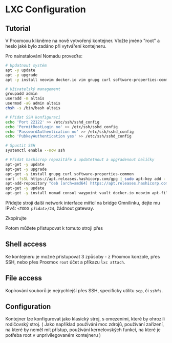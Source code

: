 # LXC Configuration

## Tutorial

V Proxmoxu klikněme na nově vytvořený kontejner. Vložte jméno "root" a heslo jaké bylo zadáno při vytváření kontejneru.

Pro nainstalování Nomadu proveďte:

```bash
# Updatnout systém
apt -y update
apt -y upgrade
apt -y install neovim docker.io vim gnupg curl software-properties-common

# Uživatelský management
groupadd admin
useradd -m altais
usermod -aG admin altais
chsh -s /bin/bash altais

# Přidat SSH konfiguraci
echo 'Port 22122' >> /etc/ssh/sshd_config
echo 'PermitRootLogin no' >> /etc/ssh/sshd_config
echo 'PasswordAuthentication no' >> /etc/ssh/sshd_config
echo 'PubkeyAuthentication yes' >> /etc/ssh/sshd_config

# Spustit SSH
systemctl enable --now ssh

# Přidat hashicrop repozitáře a updatetnout a upgradenout balíčky
apt-get -y update
apt-get -y upgrade
apt-get -y install gnupg curl software-properties-common
curl -fsSL https://apt.releases.hashicorp.com/gpg | sudo apt-key add -
apt-add-repository "deb [arch=amd64] https://apt.releases.hashicorp.com $(lsb_release -cs) main"
apt-get -y update
apt-get -y install nomad consul waypoint vault docker.io neovim apt-file glusterfs-client
```

Přidejte stroji další network interface mířící na bridge Omnilinku, dejte mu IPv4: `<TODO přidat>/24`, žádnout gateway.

Zkopírujte

Potom můžete přistupovat k tomuto stroji přes

## Shell access

Ke kontejneru je možné přistupovat 3 způsoby - z Proxmox konzole, přes SSH, nebo přes Proxmox `root` účet a příkazu `lxc attach`.

## File access

Kopírování souborů je nejrychlejší přes SSH, specificky utilitu `scp`, či `sshfs`.

## Configuration

Kontejner lze konfigurovat jako klasický stroj, s omezeními, které by ohrozili rodičovský stroj. ( Jako například používání moc zdrojů, používání zařízení, na které by neměl mít přístup, používání kernelovských funkcí, na které je potřeba root v unprivilegovaném kontejneru )
